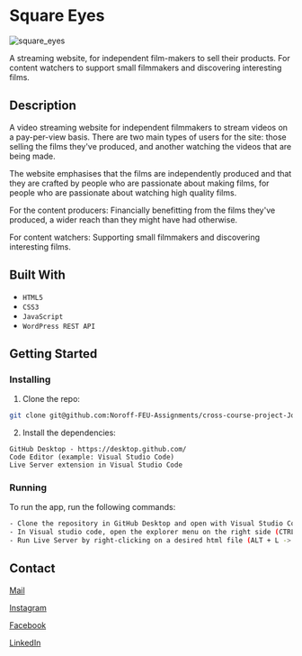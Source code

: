 # Square Eyes

![square_eyes](https://user-images.githubusercontent.com/56642663/195350053-8daea06a-2405-4cba-93a3-cb4134f7fd9c.jpg)

A streaming website, for independent film-makers to sell their products. For content watchers to support small filmmakers and discovering interesting films.

## Description

A video streaming website for independent filmmakers to stream videos on a pay-per-view basis. There are two main types of users for the site: those selling the films they've produced, and another watching the videos that are being made.

The website emphasises that the films are independently produced and that they are crafted by people who are passionate about making films, for people who are passionate about watching high quality films.

For the content producers: Financially benefitting from the films they've produced, a wider reach than they might have had otherwise.

For content watchers: Supporting small filmmakers and discovering interesting films.

## Built With

- ```HTML5```
- ```CSS3```
- ```JavaScript```
- ```WordPress REST API```

## Getting Started

### Installing


1. Clone the repo:

```bash
git clone git@github.com:Noroff-FEU-Assignments/cross-course-project-JoranEngelund.git
```

2. Install the dependencies:

```
GitHub Desktop - https://desktop.github.com/
Code Editor (example: Visual Studio Code)
Live Server extension in Visual Studio Code
```

### Running

To run the app, run the following commands:

```bash
- Clone the repository in GitHub Desktop and open with Visual Studio Code from the menu (CTRL + SHIFT + A)
- In Visual studio code, open the explorer menu on the right side (CTRL + SHIFT + E)
- Run Live Server by right-clicking on a desired html file (ALT + L -> ALT + O)
```

## Contact

[Mail](mailto:joranengelund@hotmail.com)

[Instagram](https://www.instagram.com/joranengelund/)

[Facebook](https://www.facebook.com/joranengelund)

[LinkedIn](https://www.linkedin.com/in/j%C3%B8ran-engelund-937649252/)
